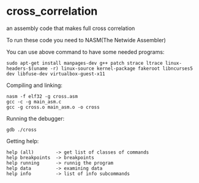 # cross_correlation
an assembly code that makes full cross correlation

To run these code you need to NASM(The Netwide Assembler)

You can use above command to have some needed programs:
```
sudo apt-get install manpages-dev g++ patch strace ltrace linux-headers-$(uname -r) linux-source kernel-package fakeroot libncurses5 dev libfuse-dev virtualbox-guest-x11
```
Compiling and linking:
```
nasm -f elf32 -g cross.asm
gcc -c -g main_asm.c
gcc -g cross.o main_asm.o -o cross
```
Running the debugger:
```
gdb ./cross
```

Getting help:
```
help (all)        -> get list of classes of commands
help breakpoints  -> breakpoints
help running      -> runnig the program
help data         -> examining data
help info         -> list of info subcommands
```
